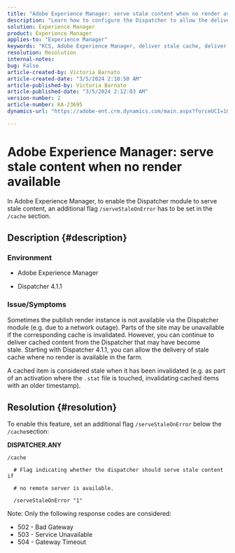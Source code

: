 ```yaml
---
title: "Adobe Experience Manager: serve stale content when no render available"
description: "Learn how to configure the Dispatcher to allow the delivery of stale cache when no render is available in Adobe Experience Manager."
solution: Experience Manager
product: Experience Manager
applies-to: "Experience Manager"
keywords: "KCS, Adobe Experience Manager, deliver stale cache, deliver stale content, troubleshooting, troubleshoot, dispatcher, AEM"
resolution: Resolution
internal-notes: 
bug: False
article-created-by: Victoria Barnato
article-created-date: "3/5/2024 2:10:50 AM"
article-published-by: Victoria Barnato
article-published-date: "3/5/2024 2:12:03 AM"
version-number: 2
article-number: KA-23695
dynamics-url: "https://adobe-ent.crm.dynamics.com/main.aspx?forceUCI=1&pagetype=entityrecord&etn=knowledgearticle&id=8adb4f94-95da-ee11-904c-000d3a3110f0"

---
```

# Adobe Experience Manager: serve stale content when no render available


In Adobe Experience Manager, to enable the Dispatcher module to serve stale content, an additional flag `/serveStaleOnError` has to be set in the `/cache` section.

## Description {#description}


### <b>Environment</b>

- Adobe Experience Manager


- Dispatcher 4.1.1


### <b>Issue/Symptoms</b>

Sometimes the publish render instance is not available via the Dispatcher module (e.g. due to a network outage). Parts of the site may be unavailable if the corresponding cache is invalidated. However, you can continue to deliver cached content from the Dispatcher that may have become stale. Starting with Dispatcher 4.1.1, you can allow the delivery of stale cache where no render is available in the farm.

 A cached item is considered stale when it has been invalidated (e.g. as part of an activation where the `.stat` file is touched, invalidating cached items with an older timestamp).


## Resolution {#resolution}


To enable this feature, set an additional flag `/serveStaleOnError` below the `/cache`section:

<b>DISPATCHER.ANY</b>


```
/cache

  # Flag indicating whether the dispatcher should serve stale content if

  # no remote server is available.

  /serveStaleOnError "1"
```




Note: Only the following response codes are considered:

- 502 - Bad Gateway
- 503 - Service Unavailable
- 504 - Gateway Timeout

